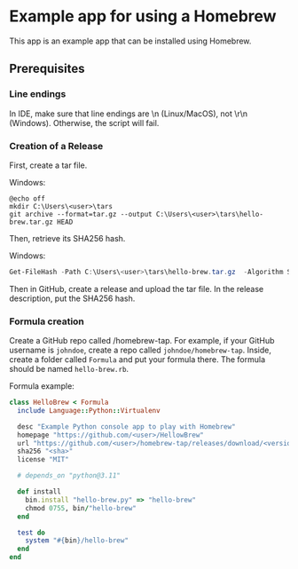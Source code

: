 # Example app for using a Homebrew

This app is an example app that can be installed using Homebrew.

## Prerequisites

### Line endings

In IDE, make sure that line endings are \n (Linux/MacOS), not \r\n (Windows). Otherwise, the script will fail.

### Creation of a Release

First, create a tar file.

Windows:
```powerhsell
@echo off
mkdir C:\Users\<user>\tars
git archive --format=tar.gz --output C:\Users\<user>\tars\hello-brew.tar.gz HEAD
```

Then, retrieve its SHA256 hash.

Windows:
```powershell
Get-FileHash -Path C:\Users\<user>\tars\hello-brew.tar.gz  -Algorithm SHA256
```

Then in GitHub, create a release and upload the tar file. In the release description, put the SHA256 hash.

### Formula creation

Create a GitHub repo called <username>/homebrew-tap. For example, if your GitHub username is `johndoe`, create a repo called `johndoe/homebrew-tap`.
Inside, create a folder called `Formula` and put your formula there. The formula should be named `hello-brew.rb`.

Formula example:

```ruby
class HelloBrew < Formula
  include Language::Python::Virtualenv

  desc "Example Python console app to play with Homebrew"
  homepage "https://github.com/<user>/HellowBrew"
  url "https://github.com/<user>/homebrew-tap/releases/download/<version>/<tar-name>.tar.gz"
  sha256 "<sha>"
  license "MIT"

  # depends_on "python@3.11"

  def install
    bin.install "hello-brew.py" => "hello-brew"
    chmod 0755, bin/"hello-brew"
  end

  test do
    system "#{bin}/hello-brew"
  end
end
```